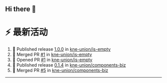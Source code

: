 ## Hi there 👋

<!--

**Here are some ideas to get you started:**

🙋‍♀️ A short introduction - what is your organization all about?
🌈 Contribution guidelines - how can the community get involved?
👩‍💻 Useful resources - where can the community find your docs? Is there anything else the community should know?
🍿 Fun facts - what does your team eat for breakfast?
🧙 Remember, you can do mighty things with the power of [Markdown](https://docs.github.com/github/writing-on-github/getting-started-with-writing-and-formatting-on-github/basic-writing-and-formatting-syntax)
-->


# ⚡ 最新活动

<!--START_SECTION:activity-->
1. 🚀 Published release [1.0.0](https://github.com/kne-union/is-empty/releases/tag/1.0.0) in [kne-union/is-empty](https://github.com/kne-union/is-empty)
2. 🎉 Merged PR [#1](https://github.com/kne-union/is-empty/pull/1) in [kne-union/is-empty](https://github.com/kne-union/is-empty)
3. 💪 Opened PR [#1](https://github.com/kne-union/is-empty/pull/1) in [kne-union/is-empty](https://github.com/kne-union/is-empty)
4. 🚀 Published release [0.1.4](https://github.com/kne-union/components-biz/releases/tag/0.1.4) in [kne-union/components-biz](https://github.com/kne-union/components-biz)
5. 🎉 Merged PR [#5](https://github.com/kne-union/components-biz/pull/5) in [kne-union/components-biz](https://github.com/kne-union/components-biz)
<!--END_SECTION:activity-->

---
